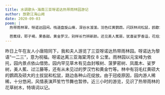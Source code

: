 ```yaml
---
title: 水调歌头·海南三亚呀诺达热带雨林园游记
author: 放歌江海山阙
date: 2020-09-03
poem: |
  热带雨林翠，呀诺达园闲。栈道盘旋山瘠，深谷水湲湲。羽色红黄鹦鹉，闪跃林间松鼠，鸥歇古巉岩。远目海天阔，近瞰海棠烟。

  芭蕉绿，耶子褐，果香甜。黄金罗汉，别样长竹辨新颜。还见美人蕉扇，犹喜娑罗香溢，花焰为情燃？独缺芦笙起，竹节舞翩翩。
---
```


昨日上午在友人小唐陪同下，我和夫人游览了三亚呀诺达热带雨林园。呀诺达为黎语“一二三”，意为祝福。呀诺达离三亚海棠湾仅 8 公里。雨林园以元宝峰为依托，园内景点依山借势。园内罕见草木有见血封喉树、菠萝密树、凤凰木、娑罗树，美人蕉、过江藤等，还有从未见过的罗汉竹和黄金竹等。林中有羽毛红黄硕大的鹦鹉及硕大的土拔鼠和松鼠，路边各种山花绽放。由于冠疫原因，园内游人稀稀，十分悠闲，风情表演芦笙竹节舞也暂停。近三小时的游览，见识了热带雨林的花草树木，特填词以记。
